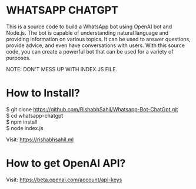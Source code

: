 # WHATSAPP CHATGPT
This is a source code to build a WhatsApp bot using OpenAI bot and Node.js. The bot is capable of understanding natural language and providing information on various topics. It can be used to answer questions, provide advice, and even have conversations with users. With this source code, you can create a powerful bot that can be used for a variety of purposes. <br>

NOTE: DON'T MESS UP WITH INDEX.JS FILE. <br>

# How to Install? 
$ git clone https://github.com/RishabhSahil/Whatsapp-Bot-ChatGpt.git <br>
$ cd whatsapp-chatgpt <br>
$ npm install <br>
$ node index.js <br>

Visit: https://rishabhsahil.ml <br>

# How to get OpenAI API?
Visit: https://beta.openai.com/account/api-keys
